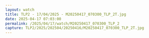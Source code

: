 ```yaml
---
layout: watch
title: TLP2 - 17/04/2025 - M20250417_070300_TLP_2T.jpg
date: 2025-04-17 07:03:00
permalink: /2025/04/17/watch/M20250417_070300_TLP_2
capture: TLP2/2025/202504/20250416/M20250417_070300_TLP_2T.jpg
---
```

